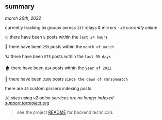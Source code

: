
## summary
_march 26th, 2022_

currently tracking `94` groups across `133` relays & mirrors - _`48` currently online_

⏲ there have been `8` posts within the `last 24 hours`

🦈 there have been `259` posts within the `month of march`

🪐 there have been `878` posts within the `last 90 days`

🏚 there have been `814` posts within the `year of 2022`

🦕 there have been `3100` posts `since the dawn of ransomwatch`

there are `46` custom parsers indexing posts

_`20` sites using v2 onion services are no longer indexed - [support.torproject.org](https://support.torproject.org/onionservices/v2-deprecation/)_

> see the project [README](https://github.com/thetanz/ransomwatch#ransomwatch--) for backend technicals
